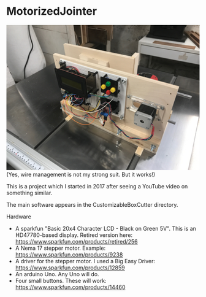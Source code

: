 # MotorizedJointer

<img src="/Photos/Final.jpg" />
(Yes, wire management is not my strong suit.  But it works!)

This is a project which I started in 2017 after seeing a YouTube video on something similar.  

The main software appears in the CustomizableBoxCutter directory.

Hardware
 * A sparkfun "Basic 20x4 Character LCD - Black on Green 5V".  This is an HD47780-based display.  Retired version here: https://www.sparkfun.com/products/retired/256  
 * A Nema 17 stepper motor.  Example: https://www.sparkfun.com/products/9238  
 * A driver for the stepper motor.  I used a Big Easy Driver: https://www.sparkfun.com/products/12859
 * An arduino Uno.  Any Uno will do.
 * Four small buttons.  These will work: https://www.sparkfun.com/products/14460
